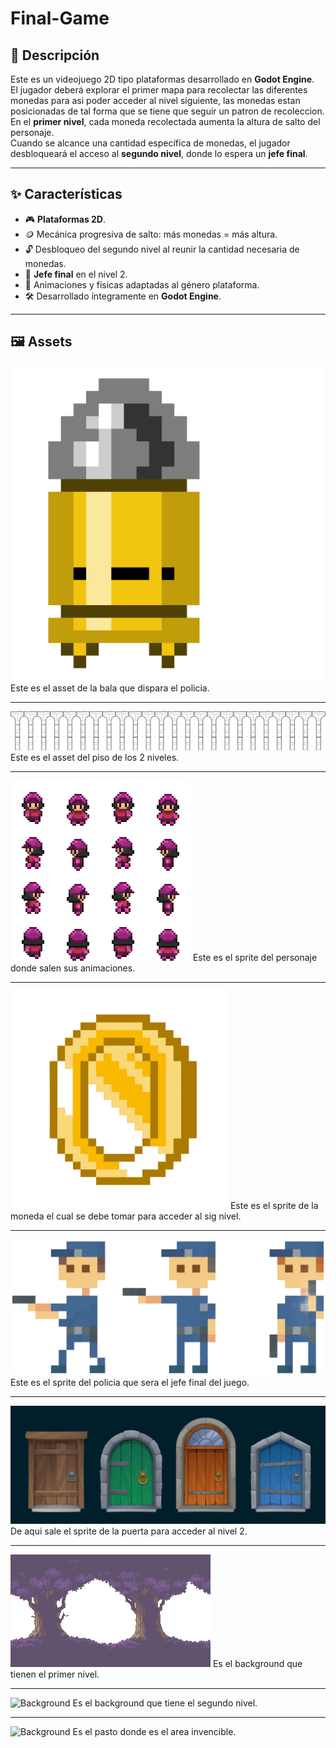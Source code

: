 # Final-Game

## 📜 Descripción
Este es un videojuego 2D tipo plataformas desarrollado en **Godot Engine**.  
El jugador deberá explorar el primer mapa para recolectar las diferentes monedas para asi poder acceder al nivel siguiente, las monedas estan posicionadas de tal forma que se tiene que seguir un patron de recoleccion.
En el **primer nivel**, cada moneda recolectada aumenta la altura de salto del personaje.  
Cuando se alcance una cantidad específica de monedas, el jugador desbloqueará el acceso al **segundo nivel**, donde lo espera un **jefe final**. 

---

## ✨ Características
- 🎮 **Plataformas 2D**. 
- 🪙 Mecánica progresiva de salto: más monedas = más altura.  
- 🔓 Desbloqueo del segundo nivel al reunir la cantidad necesaria de monedas.  
- 👹 **Jefe final** en el nivel 2.  
- 🎨 Animaciones y físicas adaptadas al género plataforma.  
- 🛠 Desarrollado íntegramente en **Godot Engine**.  

---
## 🖼️ Assets
![Bala](assets/bala.png)
Este es el asset de la bala que dispara el policia.

---

![Bridge](assets/bridge.png)
Este es el asset del piso de los 2 niveles.

---

![Personaje](assets/Character_001.png)
Este es el sprite del personaje donde salen sus animaciones.

---

![Moneda](assets/moneda.png)
Este es el sprite de la moneda el cual se debe tomar para acceder al sig nivel.

---

![Policia](assets/policia.png)
Este es el sprite del policia que sera el jefe final del juego.

---

![Puerta](assets/puertas.jpg)
De aqui sale el sprite de la puerta para acceder al nivel 2.

---

![Background](assets/oak_woods_v1.0/background/background_layer_2.png)
Es el background que tienen el primer nivel.

---

![Background](assets/oak_woods_v1.0/Stringast/background_0.png)
Es el background que tiene el segundo nivel.

---

![Background](assets/oak_woods_v1.0/Stringast/background_2.png)
Es el pasto donde es el area invencible.
